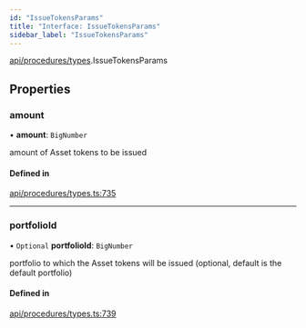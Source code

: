 ```yaml
---
id: "IssueTokensParams"
title: "Interface: IssueTokensParams"
sidebar_label: "IssueTokensParams"
---
```


[api/procedures/types](../../../../../modules/API/Procedures/Types/Types.md).IssueTokensParams

## Properties

### amount

• **amount**: `BigNumber`

amount of Asset tokens to be issued

#### Defined in

[api/procedures/types.ts:735](https://github.com/PolymeshAssociation/polymesh-sdk/blob/995f17653/src/api/procedures/types.ts#L735)

___

### portfolioId

• `Optional` **portfolioId**: `BigNumber`

portfolio to which the Asset tokens will be issued (optional, default is the default portfolio)

#### Defined in

[api/procedures/types.ts:739](https://github.com/PolymeshAssociation/polymesh-sdk/blob/995f17653/src/api/procedures/types.ts#L739)
